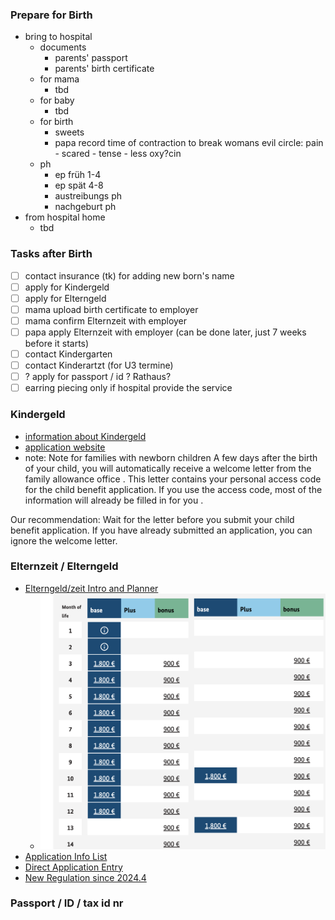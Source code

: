 ### Prepare for Birth
- bring to hospital
    - documents
        - parents' passport
        - parents' birth certificate
    - for mama
        - tbd
    - for baby
        - tbd
    - for birth
        - sweets
        - papa record time of contraction to break womans evil circle: pain - scared - tense - less oxy?cin
    - ph
        - ep früh 1-4
        - ep spät 4-8
        - austreibungs ph
        - nachgeburt ph
- from hospital home
    - tbd

### Tasks after Birth
- [ ] contact insurance (tk) for adding new born's name
- [ ] apply for Kindergeld
- [ ] apply for Elterngeld
- [ ] mama upload birth certificate to employer
- [ ] mama confirm Elternzeit with employer
- [ ] papa apply Elternzeit with employer (can be done later, just 7 weeks before it starts)
- [ ] contact Kindergarten
- [ ] contact Kinderartzt (for U3 termine)
- [ ] ? apply for passport / id ? Rathaus?
- [ ] earring piecing only if hospital provide the service

### Kindergeld
- [information about Kindergeld](https://www.arbeitsagentur.de/familie-und-kinder/infos-rund-um-kindergeld)
- [application website](https://www.arbeitsagentur.de/familie-und-kinder/infos-rund-um-kindergeld/kindergeld-anspruch-hoehe-dauer)
- note: Note for families with newborn children
A few days after the birth of your child, you will automatically receive a welcome letter from the family allowance office . This letter contains your personal access code for the child benefit application. If you use the access code, most of the information will already be filled in for you .

Our recommendation: Wait for the letter before you submit your child benefit application. If you have already submitted an application, you can ignore the welcome letter.

### Elternzeit / Elterngeld
- [Elterngeld/zeit Intro and Planner](https://www.bmfsfj.de/)
    - ![planner result](./elternzeit/eltenzeitgeld.planner.PNG)
- [Application Info List](https://familienportal.de/familienportal/rechner-antraege/antragsformulare)
- [Direct Application Entry](https://www.elterngeld-digital.de/ams/Elterngeld)
- [New Regulation since 2024.4](https://www.bmfsfj.de/bmfsfj/themen/familie/familienleistungen/neuregelungen-beim-elterngeld-fuer-geburten-ab-1-april-2024-228588)

### Passport / ID / tax id nr